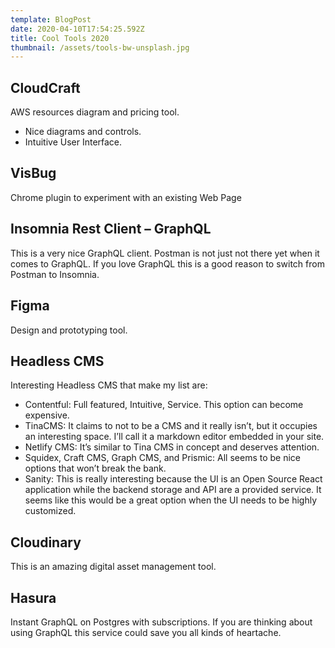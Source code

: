 ```yaml
---
template: BlogPost
date: 2020-04-10T17:54:25.592Z
title: Cool Tools 2020
thumbnail: /assets/tools-bw-unsplash.jpg
---
```


## CloudCraft

AWS resources diagram and pricing tool.

- Nice diagrams and controls.
- Intuitive User Interface.

## VisBug

Chrome plugin to experiment with an existing Web Page

## Insomnia Rest Client – GraphQL

This is a very nice GraphQL client. Postman is not just not there yet when it comes to GraphQL. If you love GraphQL this is a good reason to switch from Postman to Insomnia.

## Figma

Design and prototyping tool.

## Headless CMS

Interesting Headless CMS that make my list are:

- Contentful: Full featured, Intuitive, Service. This option can become expensive.
- TinaCMS: It claims to not to be a CMS and it really isn’t, but it occupies an interesting space. I’ll call it a markdown editor embedded in your site.
- Netlify CMS: It’s similar to Tina CMS in concept and deserves attention.
- Squidex, Craft CMS, Graph CMS, and Prismic: All seems to be nice options that won’t break the bank.
- Sanity: This is really interesting because the UI is an Open Source React application while the backend storage and API are a provided service. It seems like this would be a great option when the UI needs to be highly customized.

## Cloudinary

This is an amazing digital asset management tool.

## Hasura

Instant GraphQL on Postgres with subscriptions. If you are thinking about using GraphQL this service could save you all kinds of heartache.
